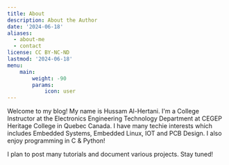 ```yaml
---
title: About
description: About the Author
date: '2024-06-18'
aliases:
  - about-me
  - contact
license: CC BY-NC-ND
lastmod: '2024-06-18'
menu:
    main: 
        weight: -90
        params:
            icon: user
---
```


Welcome to my blog! My name is Hussam Al-Hertani. I'm a College Instructor at the Electronics Engineering Technology Department at CEGEP Heritage College in Quebec Canada. I have many techie interests which includes Embedded Systems, Embedded Linux, IOT and PCB Design. I also enjoy programming in C & Python! 

I plan to post many tutorials and document various projects. Stay tuned!

